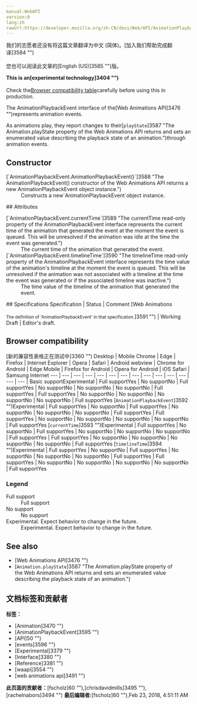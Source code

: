 ```yaml
---
manual:WebAPI
version:0
lang:zh
rawUrl:https://developer.mozilla.org/zh-CN/docs/Web/API/AnimationPlaybackEvent
---
```




<bdi>我们的志愿者还没有将这篇文章翻译为<bdi>中文 (简体)</bdi>。[加入我们帮助完成翻译]3584 "")<br></br>您也可以阅读此文章的[English (US)]3585 "")版。</bdi>






**This is an[experimental technology]3404 "")**<br></br>Check the[Browser compatibility table](%2538#Browser_compatibility "")carefully before using this in production.




The AnimationPlaybackEvent interface of the[Web Animations API]3476 "")represents animation events.



As animations play, they report changes to their[`playState`]3587 "The Animation.playState property of the Web Animations API returns and sets an enumerated value describing the playback state of an animation.")through animation events.


## Constructor<a name="Constructor"></a>
<dl><dt>[`AnimationPlaybackEvent.AnimationPlaybackEvent()`]3588 "The AnimationPlaybackEvent() constructor of the Web Animations API returns a new AnimationPlaybackEvent object instance.")</dt><dd>Constructs a new`AnimationPlaybackEvent`object instance.</dd></dl>
## Attributes<a name="Attributes"></a>
<dl><dt>[`AnimationPlaybackEvent.currentTime`]3589 "The currentTime read-only property of the AnimationPlaybackEvent interface represents the current time of the animation that generated the event at the moment the event is queued. This will be unresolved if the animation was idle at the time the event was generated.")</dt><dd>The current time of the animation that generated the event.</dd><dt>[`AnimationPlaybackEvent.timelineTime`]3590 "The timelineTime read-only property of the AnimationPlaybackEvent interface represents the time value of the animation's timeline at the moment the event is queued. This will be unresolved if the animation was not associated with a timeline at the time the event was generated or if the associated timeline was inactive.")</dt><dd>The time value of the timeline of the animation that generated the event.</dd></dl>
## Specifications<a name="Specifications"></a>
Specification | Status | Comment 
[Web Animations<br></br><small>The definition of &#39;AnimationPlaybackEvent&#39; in that specification.</small>]3591 "") | Working Draft | Editor&#39;s draft. 


## Browser compatibility<a name="Browser_compatibility"></a>
[新的兼容性表格正在测试中<i></i>]3360 "")
<abbr>Desktop<i></i></abbr> | <abbr>Mobile<i></i></abbr> 
<abbr>Chrome<i></i></abbr> | <abbr>Edge<i></i></abbr> | <abbr>Firefox<i></i></abbr> | <abbr>Internet Explorer<i></i></abbr> | <abbr>Opera<i></i></abbr> | <abbr>Safari<i></i></abbr> | <abbr>Android webview<i></i></abbr> | <abbr>Chrome for Android<i></i></abbr> | <abbr>Edge Mobile<i></i></abbr> | <abbr>Firefox for Android<i></i></abbr> | <abbr>Opera for Android<i></i></abbr> | <abbr>iOS Safari<i></i></abbr> | <abbr>Samsung Internet<i></i></abbr> 
 ---  |  ---  |  ---  |  ---  |  ---  |  ---  |  ---  |  ---  |  ---  |  ---  |  ---  |  ---  |  ---  |  ---  | 
Basic support<abbr>Experimental<i></i></abbr> | <abbr>Full support</abbr>Yes | <abbr>No support</abbr>No | <abbr>Full support</abbr>Yes | <abbr>No support</abbr>No | <abbr>No support</abbr>No | <abbr>No support</abbr>No | <abbr>Full support</abbr>Yes | <abbr>Full support</abbr>Yes | <abbr>No support</abbr>No | <abbr>No support</abbr>No | <abbr>No support</abbr>No | <abbr>No support</abbr>No | <abbr>Full support</abbr>Yes 
[`AnimationPlaybackEvent`]3592 "")<abbr>Experimental<i></i></abbr> | <abbr>Full support</abbr>Yes | <abbr>No support</abbr>No | <abbr>Full support</abbr>Yes | <abbr>No support</abbr>No | <abbr>No support</abbr>No | <abbr>No support</abbr>No | <abbr>Full support</abbr>Yes | <abbr>Full support</abbr>Yes | <abbr>No support</abbr>No | <abbr>No support</abbr>No | <abbr>No support</abbr>No | <abbr>No support</abbr>No | <abbr>Full support</abbr>Yes 
[`currentTime`]3593 "")<abbr>Experimental<i></i></abbr> | <abbr>Full support</abbr>Yes | <abbr>No support</abbr>No | <abbr>Full support</abbr>Yes | <abbr>No support</abbr>No | <abbr>No support</abbr>No | <abbr>No support</abbr>No | <abbr>Full support</abbr>Yes | <abbr>Full support</abbr>Yes | <abbr>No support</abbr>No | <abbr>No support</abbr>No | <abbr>No support</abbr>No | <abbr>No support</abbr>No | <abbr>Full support</abbr>Yes 
[`timelineTime`]3594 "")<abbr>Experimental<i></i></abbr> | <abbr>Full support</abbr>Yes | <abbr>No support</abbr>No | <abbr>Full support</abbr>Yes | <abbr>No support</abbr>No | <abbr>No support</abbr>No | <abbr>No support</abbr>No | <abbr>Full support</abbr>Yes | <abbr>Full support</abbr>Yes | <abbr>No support</abbr>No | <abbr>No support</abbr>No | <abbr>No support</abbr>No | <abbr>No support</abbr>No | <abbr>Full support</abbr>Yes 


### Legend<a name="Legend"></a>
<dl><dt><abbr>Full support</abbr></dt><dd>Full support</dd><dt><abbr>No support</abbr></dt><dd>No support</dd><dt><abbr>Experimental. Expect behavior to change in the future.<i></i></abbr></dt><dd>Experimental. Expect behavior to change in the future.</dd></dl>

## See also<a name="See_also"></a>

* [Web Animations API]3476 "")
* [`Animation.playState`]3587 "The Animation.playState property of the Web Animations API returns and sets an enumerated value describing the playback state of an animation.")



## 文档标签和贡献者
**标签：**
* [Animation]3470 "")
* [AnimationPlaybackEvent]3595 "")
* [API]50 "")
* [events]3596 "")
* [Experimental]3379 "")
* [Interface]3380 "")
* [Reference]3381 "")
* [waapi]3554 "")
* [web animations api]3491 "")

**此页面的贡献者：**[fscholz]60 ""),[chrisdavidmills]3495 ""),[rachelnabors]3494 "")
**最后编辑者:**[fscholz]60 ""),<time>Feb 23, 2018, 4:51:11 AM</time>


